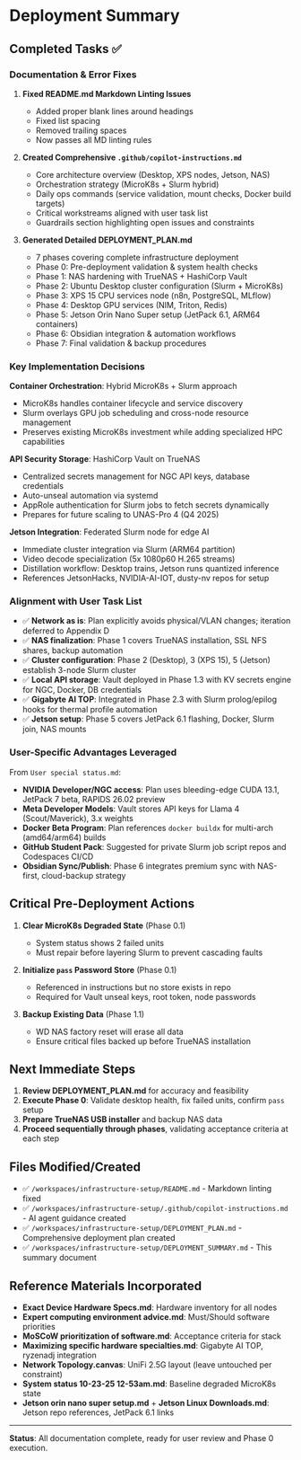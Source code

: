 # Deployment Summary

## Completed Tasks ✅

### Documentation & Error Fixes

1. **Fixed README.md Markdown Linting Issues**
   - Added proper blank lines around headings
   - Fixed list spacing
   - Removed trailing spaces
   - Now passes all MD linting rules

2. **Created Comprehensive `.github/copilot-instructions.md`**
   - Core architecture overview (Desktop, XPS nodes, Jetson, NAS)
   - Orchestration strategy (MicroK8s + Slurm hybrid)
   - Daily ops commands (service validation, mount checks, Docker build targets)
   - Critical workstreams aligned with user task list
   - Guardrails section highlighting open issues and constraints

3. **Generated Detailed DEPLOYMENT_PLAN.md**
   - 7 phases covering complete infrastructure deployment
   - Phase 0: Pre-deployment validation & system health checks
   - Phase 1: NAS hardening with TrueNAS + HashiCorp Vault
   - Phase 2: Ubuntu Desktop cluster configuration (Slurm + MicroK8s)
   - Phase 3: XPS 15 CPU services node (n8n, PostgreSQL, MLflow)
   - Phase 4: Desktop GPU services (NIM, Triton, Redis)
   - Phase 5: Jetson Orin Nano Super setup (JetPack 6.1, ARM64 containers)
   - Phase 6: Obsidian integration & automation workflows
   - Phase 7: Final validation & backup procedures

### Key Implementation Decisions

**Container Orchestration**: Hybrid MicroK8s + Slurm approach
- MicroK8s handles container lifecycle and service discovery
- Slurm overlays GPU job scheduling and cross-node resource management
- Preserves existing MicroK8s investment while adding specialized HPC capabilities

**API Security Storage**: HashiCorp Vault on TrueNAS
- Centralized secrets management for NGC API keys, database credentials
- Auto-unseal automation via systemd
- AppRole authentication for Slurm jobs to fetch secrets dynamically
- Prepares for future scaling to UNAS-Pro 4 (Q4 2025)

**Jetson Integration**: Federated Slurm node for edge AI
- Immediate cluster integration via Slurm (ARM64 partition)
- Video decode specialization (5x 1080p60 H.265 streams)
- Distillation workflow: Desktop trains, Jetson runs quantized inference
- References JetsonHacks, NVIDIA-AI-IOT, dusty-nv repos for setup

### Alignment with User Task List

- ✅ **Network as is**: Plan explicitly avoids physical/VLAN changes; iteration deferred to Appendix D
- ✅ **NAS finalization**: Phase 1 covers TrueNAS installation, SSL NFS shares, backup automation
- ✅ **Cluster configuration**: Phase 2 (Desktop), 3 (XPS 15), 5 (Jetson) establish 3-node Slurm cluster
- ✅ **Local API storage**: Vault deployed in Phase 1.3 with KV secrets engine for NGC, Docker, DB credentials
- ✅ **Gigabyte AI TOP**: Integrated in Phase 2.3 with Slurm prolog/epilog hooks for thermal profile automation
- ✅ **Jetson setup**: Phase 5 covers JetPack 6.1 flashing, Docker, Slurm join, NAS mounts

### User-Specific Advantages Leveraged

From `User special status.md`:

- **NVIDIA Developer/NGC access**: Plan uses bleeding-edge CUDA 13.1, JetPack 7 beta, RAPIDS 26.02 preview
- **Meta Developer Models**: Vault stores API keys for Llama 4 (Scout/Maverick), 3.x weights
- **Docker Beta Program**: Plan references `docker buildx` for multi-arch (amd64/arm64) builds
- **GitHub Student Pack**: Suggested for private Slurm job script repos and Codespaces CI/CD
- **Obsidian Sync/Publish**: Phase 6 integrates premium sync with NAS-first, cloud-backup strategy

## Critical Pre-Deployment Actions

1. **Clear MicroK8s Degraded State** (Phase 0.1)
   - System status shows 2 failed units
   - Must repair before layering Slurm to prevent cascading faults

2. **Initialize `pass` Password Store** (Phase 0.1)
   - Referenced in instructions but no store exists in repo
   - Required for Vault unseal keys, root token, node passwords

3. **Backup Existing Data** (Phase 1.1)
   - WD NAS factory reset will erase all data
   - Ensure critical files backed up before TrueNAS installation

## Next Immediate Steps

1. **Review DEPLOYMENT_PLAN.md** for accuracy and feasibility
2. **Execute Phase 0**: Validate desktop health, fix failed units, confirm `pass` setup
3. **Prepare TrueNAS USB installer** and backup NAS data
4. **Proceed sequentially through phases**, validating acceptance criteria at each step

## Files Modified/Created

- ✅ `/workspaces/infrastructure-setup/README.md` - Markdown linting fixed
- ✅ `/workspaces/infrastructure-setup/.github/copilot-instructions.md` - AI agent guidance created
- ✅ `/workspaces/infrastructure-setup/DEPLOYMENT_PLAN.md` - Comprehensive deployment plan created
- ✅ `/workspaces/infrastructure-setup/DEPLOYMENT_SUMMARY.md` - This summary document

## Reference Materials Incorporated

- **Exact Device Hardware Specs.md**: Hardware inventory for all nodes
- **Expert computing environment advice.md**: Must/Should software priorities
- **MoSCoW prioritization of software.md**: Acceptance criteria for stack
- **Maximizing specific hardware specialties.md**: Gigabyte AI TOP, ryzenadj integration
- **Network Topology.canvas**: UniFi 2.5G layout (leave untouched per constraint)
- **System status 10-23-25 12-53am.md**: Baseline degraded MicroK8s state
- **Jetson orin nano super setup.md** + **Jetson Linux Downloads.md**: Jetson repo references, JetPack 6.1 links

---

**Status**: All documentation complete, ready for user review and Phase 0 execution.
